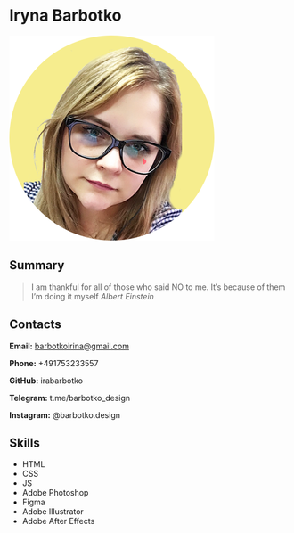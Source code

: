 # Iryna Barbotko
![photo](/assets/img/photo.png) 

## Summary

> I am thankful for all of those who said NO to me. It’s because of them I’m doing it myself 
> *Albert Einstein*

## Contacts

   **Email:** barbotkoirina@gmail.com
   
   **Phone:** +491753233557
   
   **GitHub:** irabarbotko
   
   **Telegram:** t.me/barbotko_design
   
   **Instagram:** @barbotko.design

## Skills

 - HTML
 - CSS
 - JS
 - Adobe Photoshop
 - Figma
 - Adobe Illustrator
 - Adobe After Effects


